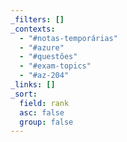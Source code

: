 ```yaml
---
_filters: []
_contexts:
  - "#notas-temporárias"
  - "#azure"
  - "#questões"
  - "#exam-topics"
  - "#az-204"
_links: []
_sort:
  field: rank
  asc: false
  group: false
---
```

